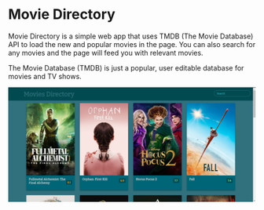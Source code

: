 # Movie Directory

Movie Directory is a simple web app that uses TMDB (The Movie Database) API to load the new and popular movies in the page. You can also search for any movies and the page will feed you with relevant movies. 

The Movie Database (TMDB) is just a popular, user editable database for movies and TV shows.

![Landing Page image](/landing-page.png "land page")
